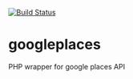 [![Build Status](https://travis-ci.org/mynameisjian/googleplaces.svg?branch=master)](https://travis-ci.org/mynameisjian/googleplaces)
# googleplaces
PHP wrapper for google places API

